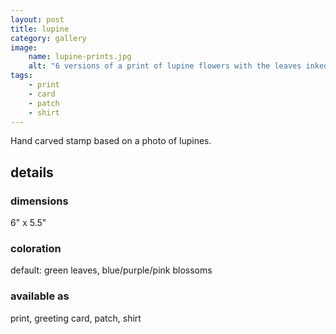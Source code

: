 ```yaml
---
layout: post
title: lupine
category: gallery
image: 
    name: lupine-prints.jpg
    alt: "6 versions of a print of lupine flowers with the leaves inked in light green and the blossoms inked in a variety of blues, purples, and pinks."
tags:
    - print
    - card
    - patch
    - shirt
---
```


Hand carved stamp based on a photo of lupines.

## details

### dimensions

6" x 5.5"

### coloration

default: green leaves, blue/purple/pink blossoms

### available as

print, greeting card, patch, shirt
